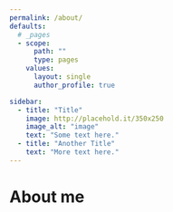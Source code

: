 ```yaml
---
permalink: /about/
defaults:
  # _pages
  - scope:
      path: ""
      type: pages
    values:
      layout: single
      author_profile: true

sidebar:
  - title: "Title"
    image: http://placehold.it/350x250
    image_alt: "image"
    text: "Some text here."
  - title: "Another Title"
    text: "More text here."
---
```


<h1>About me</h1>
